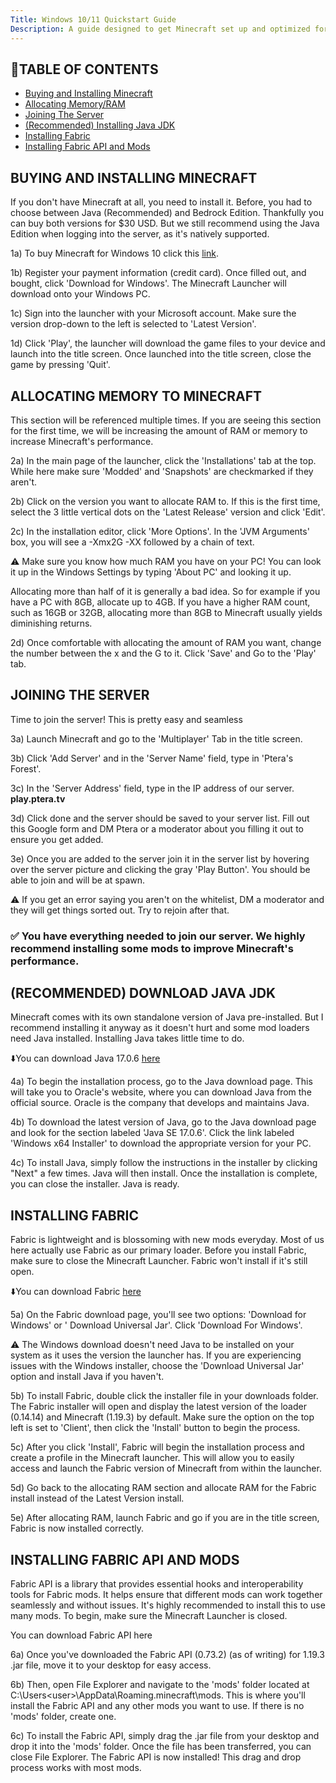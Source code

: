 ```yaml
---
Title: Windows 10/11 Quickstart Guide
Description: A guide designed to get Minecraft set up and optimized for our server.
---
```


## 📖TABLE OF CONTENTS

* [Buying and Installing Minecraft](#buying-and-installing-minecraft)
* [Allocating Memory/RAM](#allocating-memory-to-minecraft)
* [Joining The Server](#joining-the-server)
* [(Recommended) Installing Java JDK](#recommended-download-java-jdk)
* [Installing Fabric](#installing-fabric)
* [Installing Fabric API and Mods](#installing-fabric-api-and-mods)


## BUYING AND INSTALLING MINECRAFT

If you don't have Minecraft at all, you need to install it. Before, you had to choose between Java (Recommended) and Bedrock Edition. Thankfully you can buy both versions for $30 USD. But we still recommend using the Java Edition when logging into the server, as it's natively supported.

1a) To buy Minecraft for Windows 10 click this [link](https://www.minecraft.net/en-us/store/minecraft-java-bedrock-edition-pc).

1b) Register your payment information (credit card). Once filled out, and bought, click 'Download for Windows'. The Minecraft Launcher will download onto your Windows PC.

1c) Sign into the launcher with your Microsoft account. Make sure the version drop-down to the left is selected to 'Latest Version'. 

1d) Click 'Play', the launcher will download the game files to your device and launch into the title screen. Once launched into the title screen, close the game by pressing 'Quit'. 

## ALLOCATING MEMORY TO MINECRAFT 

This section will be referenced multiple times. If you are seeing this section for the first time, we will be increasing the amount of RAM or memory to increase Minecraft's performance.  

2a) In the main page of the launcher, click the 'Installations' tab at the top. While here make sure 'Modded' and 'Snapshots' are checkmarked if they aren't.

2b) Click on the version you want to allocate RAM to. If this is the first time, select the 3 little vertical dots on the 'Latest Release' version and click 'Edit'.

2c) In the installation editor, click 'More Options'. In the 'JVM Arguments' box, you will see a -Xmx2G -XX followed by a chain of text. 

⚠️ Make sure you know how much RAM you have on your PC! You can look it up in the Windows Settings by typing 'About PC' and looking it up.

Allocating more than half of it is generally a bad idea. So for example if you have a PC with 8GB, allocate up to 4GB. If you have a higher RAM count, such as 16GB or 32GB, allocating more than 8GB to Minecraft usually yields diminishing returns.

2d) Once comfortable with allocating the amount of RAM you want, change the number between the x and the G to it. Click 'Save' and Go to the 'Play' tab. 

## JOINING THE SERVER

Time to join the server! This is pretty easy and seamless

3a) Launch Minecraft and go to the 'Multiplayer' Tab in the title screen.

3b) Click 'Add Server' and in the 'Server Name' field, type in 'Ptera's Forest'. 

3c) In the 'Server Address' field, type in the IP address of our server. **play.ptera.tv**

3d) Click done and the server should be saved to your server list. Fill out this Google form and DM Ptera or a moderator about you filling it out to ensure you get added.

3e) Once you are added to the server join it in the server list by hovering over the server picture and clicking the gray 'Play Button'. You should be able to join and will be at spawn. 

⚠️ If you get an error saying you aren't on the whitelist, DM a moderator and they will get things sorted out. Try to rejoin after that.

### ✅ You have everything needed to join our server. We highly recommend installing some mods to improve Minecraft's performance. 



## (RECOMMENDED) DOWNLOAD JAVA JDK

Minecraft comes with its own standalone version of Java pre-installed. But I recommend installing it anyway as it doesn't hurt and some mod loaders need Java installed. Installing Java takes little time to do.

⬇️You can download Java 17.0.6 [here](https://www.oracle.com/java/technologies/javase/jdk17-archive-downloads.html)

4a) To begin the installation process, go to the Java download page. This will take you to Oracle's website, where you can download Java from the official source. Oracle is the company that develops and maintains Java.

4b) To download the latest version of Java, go to the Java download page and look for the section labeled 'Java SE 17.0.6'. Click the link labeled 'Windows x64 Installer' to download the appropriate version for your PC.

4c) To install Java, simply follow the instructions in the installer by clicking "Next" a few times. Java will then install. Once the installation is complete, you can close the installer. Java is ready.

## INSTALLING FABRIC

Fabric is lightweight and is blossoming with new mods everyday. Most of us here actually use Fabric as our primary loader. Before you install Fabric, make sure to close the Minecraft Launcher. Fabric won't install if it's still open.

⬇️You can download Fabric [here](https://fabricmc.net/use/installer/)

5a) On the Fabric download page, you'll see two options: 'Download for Windows' or ' Download Universal Jar'. Click 'Download For Windows'.

⚠️ The Windows download doesn't need Java to be installed on your system as it uses the version the launcher has. If you are experiencing issues with the Windows installer, choose the 'Download Universal Jar' option and install Java if you haven't.

5b) To install Fabric, double click the installer file in your downloads folder. The Fabric installer will open and display the latest version of the loader (0.14.14) and Minecraft (1.19.3) by default. Make sure the option on the top left is set to 'Client', then click the 'Install' button to begin the process.

5c) After you click 'Install', Fabric will begin the installation process and create a profile in the Minecraft launcher. This will allow you to easily access and launch the Fabric version of Minecraft from within the launcher.

5d) Go back to the allocating RAM section and allocate RAM for the Fabric install instead of the Latest Version install. 

5e) After allocating RAM, launch Fabric and go if you are in the title screen, Fabric is now installed correctly.

## INSTALLING FABRIC API AND MODS

Fabric API is a library that provides essential hooks and interoperability tools for Fabric mods. It helps ensure that different mods can work together seamlessly and without issues. It's highly recommended to install this to use many mods. To begin, make sure the Minecraft Launcher is closed.

You can download Fabric API here

6a) Once you've downloaded the Fabric API (0.73.2) (as of writing) for 1.19.3 .jar file, move it to your desktop for easy access.

6b) Then, open File Explorer and navigate to the 'mods' folder located at C:\Users\<user>\AppData\Roaming\.minecraft\mods. This is where you'll install the Fabric API and any other mods you want to use. If there is no 'mods' folder, create one.

6c) To install the Fabric API, simply drag the .jar file from your desktop and drop it into the 'mods' folder. Once the file has been transferred, you can close File Explorer. The Fabric API is now installed! This drag and drop process works with most mods.


